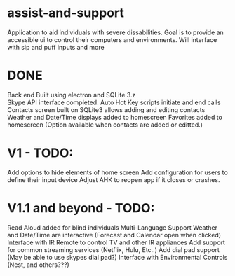 # assist-and-support

Application to aid individuals with severe dissabilities. Goal is to provide an accessible ui to control their computers and environments. Will interface with sip and puff inputs and more
 
# DONE
 Back end Built using electron and SQLite 3.z<br>
 Skype API interface completed.
 Auto Hot Key scripts initiate and end calls
 Contacts screen built on SQLite3 allows adding and editing contacts
 Weather and Date/Time displays added to homescreen
 Favorites added to homescreen (Option available when contacts are added or editted.)
 
# V1 - TODO:
 Add options to hide elements of home screen
 Add configuration for users to define their input device
 Adjust AHK to reopen app if it closes or crashes.
 
# V1.1 and beyond - TODO:
 Read Aloud added for blind individuals
 Multi-Language Support
 Weather and Date/Time are interactive (Forecast and Calendar open when clicked)
 Interface with IR Remote to control TV and other IR appliances
 Add support for common streaming services (Netflix, Hulu, Etc..)
 Add dial pad support (May be able to use skypes dial pad?)
 Interface with Environmental Controls (Nest, and others???)
 

 
 
